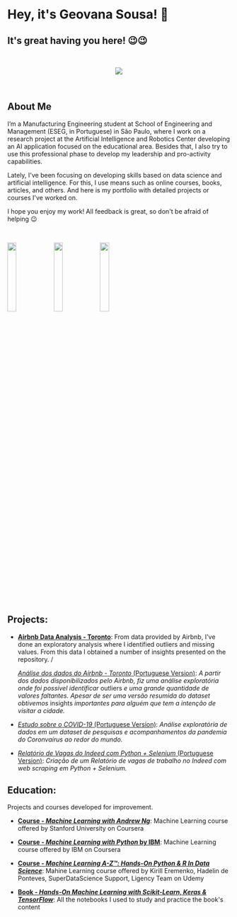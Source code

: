 # Hey, it's Geovana Sousa! 👋

## It's great having you here! 😉😉

<br />

<p align="center">
  <img src="https://i.imgur.com/putdznB.png" >
</p>

<br />

## About Me 

I’m a Manufacturing Engineering student at School of Engineering and Management (ESEG, in Portuguese) in São Paulo, where I work on a research project at the Artificial Intelligence and Robotics Center developing an AI application focused on the educational area. Besides that, I also try to use this professional phase to develop my leadership and pro-activity capabilities.

Lately, I've been focusing on developing skills based on data science and artificial intelligence. For this, I use means such as online courses, books, articles, and others. And here is my portfolio with detailed projects or courses I've worked on.

I hope you enjoy my work! All feedback is great, so don't be afraid of helping 😉

<br />

 [<img align="center" width=20% src="https://i.imgur.com/rJRdKEd.png"/>](https://www.instagram.com/geovanasslima_/) [<img align="center" width=20% src="https://i.imgur.com/ANd2pYb.png"/>](https://www.linkedin.com/in/geovana--sousa/) [<img width=20% align="center" src="https://i.imgur.com/BiyQx0g.png" />](https://www.learndata.com.br/)

<br />

## Projects:

* **[Airbnb Data Analysis - Toronto](https://github.com/GeovanaSLima/GeovanaSLima/blob/main/Project_Airbnb_Data_Analysis_Toronto.ipynb)**: 
From data provided by Airbnb, I've done an exploratory analysis where I identified outliers and missing values. From this data I obtained a number of insights presented on the repository.  / 

  [*Análise dos dados do Airbnb - Toronto* (Portuguese Version)](https://github.com/GeovanaSLima/GeovanaSLima/blob/main/An%C3%A1lise_dos_dados_Airbnb_Toronto.ipynb): *A partir dos dados disponibilizados pelo Airbnb, fiz uma análise exploratória onde foi possível identificar* outliers *e uma grande quantidade de valores faltantes. Apesar de ser uma versão resumida do dataset obtivemos* insights *importantes para alguém que tem a intenção de visitar a cidade.* 

* [*Estudo sobre o COVID-19* (Portuguese Version)](https://github.com/GeovanaSLima/CovidProject): *Análise exploratória de dados em um dataset de pesquisas e acompanhamentos da pandemia do Coronvaírus ao redor do mundo.*

* [*Relatório de Vagas do Indeed com Python + Selenium* (Portuguese Version)](https://github.com/GeovanaSLima/RelatorioVagas-web-scraping): *Criação de um Relatório de vagas de trabalho no Indeed com web scraping em Python + Selenium.*

## Education:
Projects and courses developed for improvement.

* **[Course - *Machine Learning with Andrew Ng*](https://github.com/GeovanaSLima/Machine_Learning_Stanford)**:
Machine Learning course offered by Stanford University on Coursera

* **[Course - *Machine Learning with Python* by IBM](https://github.com/GeovanaSLima/Machine_Learning_with_Python_IBM)**:
Machine Learning course offered by IBM on Coursera

* **[Course - *Machine Learning A-Z™: Hands-On Python & R In Data Science*](https://github.com/GeovanaSLima/Machine_Learning_A_Z)**:
Mahine Learning course offered by Kirill Eremenko, Hadelin de Ponteves, SuperDataScience Support, Ligency Team on Udemy

* **[Book - *Hands-On Machine Learning with Scikit-Learn, Keras & TensorFlow*](https://github.com/GeovanaSLima/Hands_on_Machine_Learning)**:
All the notebooks I used to study and practice the book's content
